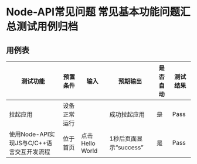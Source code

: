 # Node-API常见问题 常见基本功能问题汇总测试用例归档

## 用例表

| 测试功能                                  | 预置条件     | 输入            | 预期输出               | 是否自动 | 测试结果 |
| ----------------------------------------- | ------------ | --------------- | ---------------------- | -------- | -------- |
| 拉起应用                                  | 设备正常运行 |                 | 成功拉起应用           | 是       | Pass     |
| 使用Node-API实现JS与C/C++语言交互开发流程 | 位于首页     | 点击Hello World | 1秒后页面显示“success” | 是       | Pass     |